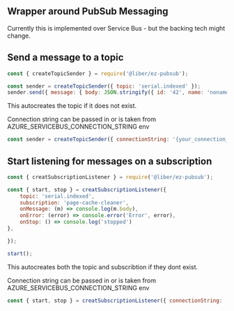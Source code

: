 ## Wrapper around PubSub Messaging

Currently this is implemented over Service Bus - but the backing tech might change.

## Send a message to a topic


```javascript
const { createTopicSender } = require('@liber/ez-pubsub');

const sender = createTopicSender({ topic: 'serial.indexed' });
sender.send({ message: { body: JSON.stringify({ id: '42', name: 'noname')});
```

This autocreates the topic if it does not exist.

Connection string can be passed in or is taken from AZURE_SERVICEBUS_CONNECTION_STRING env


```javascript
const sender = createTopicSender({ connectionString: '{your_connection_string}' });
```

## Start listening for messages on a subscription

```javascript
const { creatSubscriptionListener } = require('@liber/ez-pubsub');

const { start, stop } = creatSubscriptionListener({
    topic: 'serial.indexed',
    subscription: 'page-cache-cleaner',
    onMessage: (m) => console.log(m.body),
    onError: (error) => console.error('Error', error),
    onStop: () => console.log('stopped')
},

});

start();
```
This autocreates both the topic and subscribtion if they dont exist.


Connection string can be passed in or is taken from AZURE_SERVICEBUS_CONNECTION_STRING env
```javascript
const { start, stop } = creatSubscriptionListener({ connectionString: '{your_connection_string}' });
```
